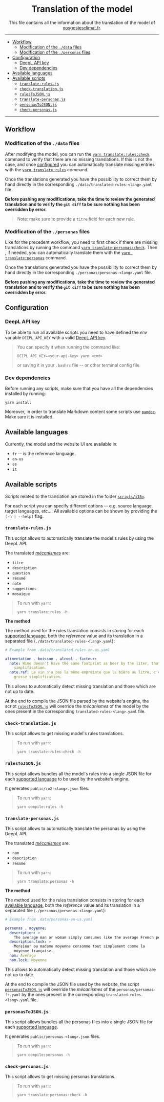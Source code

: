 <h1 align="center">Translation of the model</h1>

<p align="center">This file contains all the information about the translation of the model of <a href="https://nosgestesclimat.fr/">nosgestesclimat.fr</a>.</p>

---

<!-- vim-markdown-toc GitLab -->

* [Workflow](#workflow)
  * [Modification of the `./data` files](#modification-of-the-data-files)
  * [Modification of the `./personas` files](#modification-of-the-personas-files)
* [Configuration](#configuration)
  * [DeepL API key](#deepl-api-key)
  * [Dev dependencies](#dev-dependencies)
* [Available languages](#available-languages)
* [Available scripts](#available-scripts)
  * [`translate-rules.js`](#translate-rulesjs)
  * [`check-translation.js`](#check-translationjs)
  * [`rulesToJSON.js`](#rulestojsonjs)
  * [`translate-personas.js`](#translate-personasjs)
  * [`personasToJSON.js`](#personastojsonjs)
  * [`check-personas.js`](#check-personasjs)

<!-- vim-markdown-toc -->

---

## Workflow

### Modification of the `./data` files

After modifying the model, you can run the [`yarn translate:rules:check`](#check-translationsjs) command
to verify that there are no missing translations.
If this is not the case, and once [configured](#configuration) you can
automatically translate missing entries with the [`yarn
translate:rules`](#translate-rulesjs) command.

Once the translations generated you have the possibility to correct them by
hand directly in the corresponding `./data/translated-rules-<lang>.yaml` file.

**Before pushing any modifications, take the time to review the generated
translation and to verify the `git diff` to be sure nothing has been overridden
by error.**

> Note: make sure to provide a `titre` field for each new rule.

### Modification of the `./personas` files

Like for the precedent workflow, you need to first check if there are missing translations
by running the command [`yarn translate:personas:check`](#check-personasjs).
Then , if needed, you can automatically translate them with the [`yarn
translate:personas`](#tranlsate-personasjs) command.

Once the translations generated you have the possibility to correct them by
hand directly in the corresponding `./personas/personas-<lang>.yaml` file.

**Before pushing any modifications, take the time to review the generated
translation and to verify the `git diff` to be sure nothing has been overridden
by error.**

## Configuration

### DeepL API key

To be able to run all available scripts you need to have defined the _env_
variable `DEEPL_API_KEY` with a valid [DeepL API
key](https://www.deepl.com/fr/docs-api/introduction/).

> You can specify it when running the command like:
>
> ```
> DEEPL_API_KEY=<your-api-key> yarn <cmd>
> ```
>
> or saving it in your `.bashrc` file -- or other terminal config file.

### Dev dependencies

Before running any scripts, make sure that you have all the dependencies installed by
running:

```
yarn install
```

Moreover, in order to translate Markdown content some scripts use
[`pandoc`](https://pandoc.org/MANUAL.html). Make sure it is installed.

## Available languages

Currently, the model and the website UI are available in:

* `fr` -- is the reference language.
* `en-us`
* `es`
* `it`

## Available scripts

Scripts related to the translation are stored in the folder
[`scripts/i18n`](https://github.com/datagir/nosgestesclimat-site/tree/master/scripts/i18n).

For each script you can specify different options -- e.g. source language,
target languages, etc....
All available options can be shown by providing the `(-h | --help)` flag.

### `translate-rules.js`

This script allows to automatically translate the model's rules by using the DeepL API.

The translated [_mécanismes_](https://publi.codes/docs/m%C3%A9canismes) are:

* `titre`
* `description`
* `question`
* `résumé`
* `note`
* `suggestions`
* `mosaique`

>   To run with `yarn`:
>
>   ```
>   yarn translate:rules -h
>   ```

**The method**

The method used for the rules translation consists in storing for each
[supported language](#available-languages), both the _reference_ value and its
translation in a separated file (`./data/translated-rules-<lang>.yaml`):

```yaml
# Example from .data/translated-rules-en-us.yaml

alimentation . boisson . alcool . facteur:
  note: Wine doesn't have the same footprint as beer by the liter, that's a big
    simplification.
  note.ref: Le vin n'a pas la même empreinte que la bière au litre, c'est une
    grosse simplification.
```

This allows to automatically detect missing translation and those which are not
up to date.

At the end to compile the JSON file parsed by the website's engine, the script
[`rulesToJSON.js`](#rulestojsonjs) will override the _mécanismes_ of the model
by the ones present in the corresponding `translated-rules-<lang>.yaml` file.

### `check-translation.js`

This script allows to get missing model's rules translations.

>   To run with `yarn`:
>
>   ```
>   yarn translate:rules:check -h
>   ```

### `rulesToJSON.js`

This script allows bundles all the model's rules into a single JSON file for
each [supported language](#available-languages) to be used by the website's
engine.

It generates `public/co2-<lang>.json` files.

>   To run with `yarn`:
>
>   ```
>   yarn compile:rules -h
>   ```

### `translate-personas.js`

This script allows to automatically translate the personas by using the DeepL API.

The translated [_mécanismes_](https://publi.codes/docs/m%C3%A9canismes) are:

* `nom`
* `description`
* `résumé`

>   To run with `yarn`:
>
>   ```
>   yarn translate:personas -h
>   ```

**The method**

The method used for the rules translation consists in storing for each
[available language](#available-languages), both the _reference_ value and its
translation in a separated file (`./personas/personas-<lang>.yaml`):

```yaml
# Example from .data/personas-en-us.yaml

personas . moyenne:
  description: >
    The average man or woman simply consumes like the average French person.
  description.lock: >
    Monsieur ou madame moyenne consomme tout simplement comme la
    moyenne française.
  nom: Average
  nom.lock: Moyenne
```

This allows to automatically detect missing translation and those which are not
up to date.

At the end to compile the JSON file used by the website, the script
[`personasToJSON.js`](#personastojsonjs) will override the _mécanismes_ of the
`personas/personas-fr.yaml` by the ones present in the corresponding
`translated-rules-<lang>.yaml` file.

### `personasToJSON.js`

This script allows bundles all the personas files into a single JSON file for
each [supported language](#available-languages).

It generates `public/personas-<lang>.json` files.

>   To run with `yarn`:
>
>   ```
>   yarn compile:personas -h
>   ```

### `check-personas.js`

This script allows to get missing personas translations.

>   To run with `yarn`:
>
>   ```
>   yarn translate:personas:check -h
>   ```
